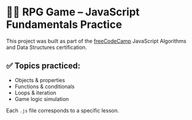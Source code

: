 # 🧙‍♂️ RPG Game – JavaScript Fundamentals Practice

This project was built as part of the [freeCodeCamp](https://freecodecamp.org) JavaScript Algorithms and Data Structures certification.

## ✅ Topics practiced:

- Objects & properties
- Functions & conditionals
- Loops & iteration
- Game logic simulation

Each `.js` file corresponds to a specific lesson.
